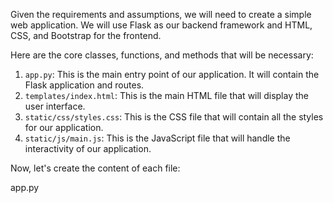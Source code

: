 Given the requirements and assumptions, we will need to create a simple web application. We will use Flask as our backend framework and HTML, CSS, and Bootstrap for the frontend. 

Here are the core classes, functions, and methods that will be necessary:

1. `app.py`: This is the main entry point of our application. It will contain the Flask application and routes.
2. `templates/index.html`: This is the main HTML file that will display the user interface.
3. `static/css/styles.css`: This is the CSS file that will contain all the styles for our application.
4. `static/js/main.js`: This is the JavaScript file that will handle the interactivity of our application.

Now, let's create the content of each file:

app.py
